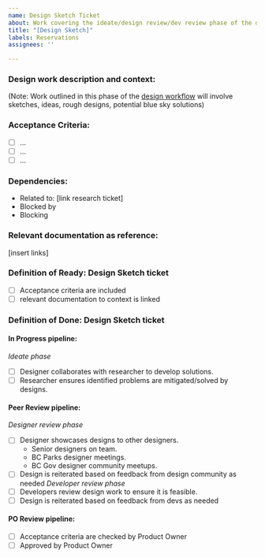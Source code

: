 ```yaml
---
name: Design Sketch Ticket
about: Work covering the ideate/design review/dev review phase of the design workflow.
title: "[Design Sketch]"
labels: Reservations
assignees: ''

---
```


### Design work description and context:

(Note: Work outlined in this phase of the [design workflow](https://app.mural.co/t/bcparks2575/m/bcparks2575/1740009580466/581d5ec8e845cefd5dfab701fe51a23292eb742c) will involve sketches, ideas, rough designs, potential blue sky solutions)


### Acceptance Criteria:
- [ ] ...
- [ ] ...
- [ ] ...

### Dependencies:
- Related to: [link research ticket]
- Blocked by
- Blocking

### Relevant documentation as reference:
[insert links]

### Definition of Ready: Design Sketch ticket

- [ ] Acceptance criteria are included
- [ ] relevant documentation to context is linked

### Definition of Done: Design Sketch ticket
#### In Progress pipeline:
*Ideate phase*
- [ ] Designer collaborates with researcher to develop solutions.
- [ ] Researcher ensures identified problems are mitigated/solved by designs.
#### Peer Review pipeline:
*Designer review phase*
- [ ] Designer showcases designs to other designers.
  - Senior designers on team.
  - BC Parks designer meetings.
  - BC Gov designer community meetups.
- [ ] Design is reiterated based on feedback from design community as needed
*Developer review phase*
- [ ] Developers review design work to ensure it is feasible.
- [ ] Design is reiterated based on feedback from devs as needed
#### PO Review pipeline:
- [ ] Acceptance criteria are checked by Product Owner
- [ ] Approved by Product Owner
